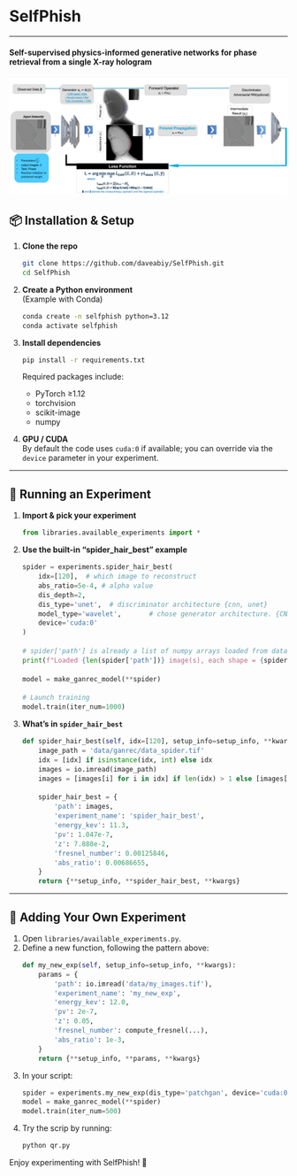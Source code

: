 # SelfPhish
--- 
#### Self-supervised physics-informed generative networks for phase retrieval from a single X-ray hologram
![SelPhish Architecture](data/images/selfphish.png)

## 📦 Installation & Setup

1. **Clone the repo**  
   ```bash
   git clone https://github.com/daveabiy/SelfPhish.git
   cd SelfPhish
   ```

2. **Create a Python environment**  
   (Example with Conda)  
   ```bash
   conda create -n selfphish python=3.12
   conda activate selfphish
   ```

3. **Install dependencies**  
   ```bash
   pip install -r requirements.txt
   ```
   Required packages include:
   - PyTorch ≥1.12  
   - torchvision  
   - scikit-image  
   - numpy  

4. **GPU / CUDA**  
   By default the code uses `cuda:0` if available; you can override via the `device` parameter in your experiment.

---

## 🚀 Running an Experiment

1. **Import & pick your experiment**  
   ```python
   from libraries.available_experiments import *
   ```

2. **Use the built-in “spider_hair_best” example**  
   ```python
   spider = experiments.spider_hair_best(
       idx=[120],  # which image to reconstruct
       abs_ratio=5e-4, # alpha value
       dis_depth=2,
       dis_type='unet',  # discriminator architecture {cnn, unet}
       model_type='wavelet',       # chose generator architecture. {CNN based Unet, Wavelet based Unet, FC}
       device='cuda:0'
   )

   # spider['path'] is already a list of numpy arrays loaded from data_spider.tif
   print(f"Loaded {len(spider['path'])} image(s), each shape = {spider['path'][0].shape}")

   model = make_ganrec_model(**spider)

   # Launch training
   model.train(iter_num=1000)
   ```

3. **What’s in `spider_hair_best`**  
   ```python
   def spider_hair_best(self, idx=[120], setup_info=setup_info, **kwargs):
       image_path = 'data/ganrec/data_spider.tif'
       idx = [idx] if isinstance(idx, int) else idx
       images = io.imread(image_path)
       images = [images[i] for i in idx] if len(idx) > 1 else [images[idx[0]]]

       spider_hair_best = {
           'path': images,
           'experiment_name': 'spider_hair_best',
           'energy_kev': 11.3,
           'pv': 1.047e-7,
           'z': 7.888e-2,
           'fresnel_number': 0.00125846,
           'abs_ratio': 0.00686655,
       }
       return {**setup_info, **spider_hair_best, **kwargs}
   ```

---

## 🔧 Adding Your Own Experiment

1. Open `libraries/available_experiments.py`.  
2. Define a new function, following the pattern above:
   ```python
   def my_new_exp(self, setup_info=setup_info, **kwargs):
       params = {
           'path': io.imread('data/my_images.tif'),
           'experiment_name': 'my_new_exp',
           'energy_kev': 12.0,
           'pv': 2e-7,
           'z': 0.05,
           'fresnel_number': compute_fresnel(...),
           'abs_ratio': 1e-3,
       }
       return {**setup_info, **params, **kwargs}
   ```
3. In your script:
   ```python
   spider = experiments.my_new_exp(dis_type='patchgan', device='cuda:0')
   model = make_ganrec_model(**spider)
   model.train(iter_num=500)

   ```
4. Try the scrip by running:
   ```python
   python qr.py
   ```

Enjoy experimenting with SelfPhish! 🚀  